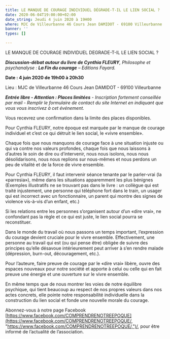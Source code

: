 ```yaml
---
title: LE MANQUE DE COURAGE INDIVIDUEL DÉGRADE-T-IL LE LIEN SOCIAL ?
date: 2020-06-04T19:00:00+02:00
date_string: Jeudi 4 juin 2020 à 19H00
where: MJC de Villeurbanne 46 Cours Jean DAMIDOT - 69100 Villeurbanne
banner: ''
types: []

---
```

LE MANQUE DE COURAGE INDIVIDUEL DEGRADE-T-IL LE LIEN SOCIAL ?

**_Discussion-débat autour du livre de Cynthia FLEURY_**_, Philosophe et psychanalyse : **La Fin du courage** – Editions Fayard._

**Date : 4 juin 2020 de 19h00 à 20h30**

Lieu : MJC de Villeurbanne 46 Cours Jean DAMIDOT - 69100 Villeurbanne

**_Entrée libre - Attention : Places limitées_** _- Inscription fortement conseillée par mail - Remplir le formulaire de contact du site Internet en indiquant que vous vous inscrivez à cet événement._

Vous recevrez une confirmation dans la limite des places disponibles.

Pour Cynthia FLEURY, notre époque est marquée par le manque de courage individuel et c’est ce qui détruit le lien social, le «vivre ensemble».

Chaque fois que nous manquons de courage face à une situation injuste ou qui va contre nos valeurs profondes, chaque fois que nous laissons à d’autres le soin de dire ou d’intervenir, nous nous isolons, nous nous désolidarisons, nous nous replions sur nous-mêmes et nous perdons un peu de vitalité et de la force de vivre ensemble.

Pour Cynthia FLEURY, il faut intervenir séance tenante par le parler-vrai (la «parresia»), même dans les situations apparemment les plus bénignes (Exemples illustratifs ne se trouvant pas dans le livre : un collègue qui est traité injustement, une personne qui téléphone fort dans le train, un usager qui est incorrect avec un fonctionnaire, un parent qui montre des signes de violence vis-à-vis d’un enfant, etc.)

Si les relations entre les personnes s’organisent autour d’un «dire vrai», ne confondant pas la règle et ce qui est juste, le lien social pourra se reconstituer.

Dans le monde du travail où nous passons un temps important, l’expression du courage devient cruciale pour le vivre ensemble. Effectivement, une personne au travail qui est (ou qui pense être) obligée de suivre des principes qu’elle désavoue intérieurement peut arriver à s’en rendre malade (dépression, burn-out, découragement, etc.).

Pour l’auteure, faire preuve de courage par le «dire vrai» libère, ouvre des espaces nouveaux pour notre société et apporte à celui ou celle qui en fait preuve une énergie et une ouverture sur le vivre ensemble.

En même temps que de nous montrer les voies de notre équilibre psychique, qui tient beaucoup au respect de nos propres valeurs dans nos actes concrets, elle pointe notre responsabilité individuelle dans la construction du lien social et fonde une nouvelle morale du courage.

Abonnez-vous à notre page Facebook [https://www.facebook.com/COMPRENDRENOTREEPOQUE](https://www.facebook.com/COMPRENDRENOTREEPOQUE/, "https://www.facebook.com/COMPRENDRENOTREEPOQUE/,")/, pour être informé de l’actualité de l’association.